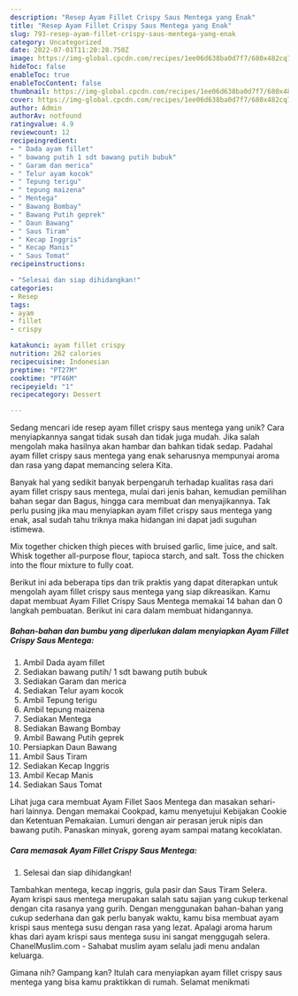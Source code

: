 ```yaml
---
description: "Resep Ayam Fillet Crispy Saus Mentega yang Enak"
title: "Resep Ayam Fillet Crispy Saus Mentega yang Enak"
slug: 793-resep-ayam-fillet-crispy-saus-mentega-yang-enak
category: Uncategorized
date: 2022-07-01T11:20:28.750Z
image: https://img-global.cpcdn.com/recipes/1ee06d638ba0d7f7/680x482cq70/ayam-fillet-crispy-saus-mentega-foto-resep-utama.jpg
hideToc: false
enableToc: true
enableTocContent: false
thumbnail: https://img-global.cpcdn.com/recipes/1ee06d638ba0d7f7/680x482cq70/ayam-fillet-crispy-saus-mentega-foto-resep-utama.jpg
cover: https://img-global.cpcdn.com/recipes/1ee06d638ba0d7f7/680x482cq70/ayam-fillet-crispy-saus-mentega-foto-resep-utama.jpg
author: Admin
authorAv: notfound
ratingvalue: 4.9
reviewcount: 12
recipeingredient:
- " Dada ayam fillet"
- " bawang putih 1 sdt bawang putih bubuk"
- " Garam dan merica"
- " Telur ayam kocok"
- " Tepung terigu"
- " tepung maizena"
- " Mentega"
- " Bawang Bombay"
- " Bawang Putih geprek"
- " Daun Bawang"
- " Saus Tiram"
- " Kecap Inggris"
- " Kecap Manis"
- " Saus Tomat"
recipeinstructions:

- "Selesai dan siap dihidangkan!"
categories:
- Resep
tags:
- ayam
- fillet
- crispy

katakunci: ayam fillet crispy 
nutrition: 262 calories
recipecuisine: Indonesian
preptime: "PT27M"
cooktime: "PT46M"
recipeyield: "1"
recipecategory: Dessert

---
```





Sedang mencari ide resep ayam fillet crispy saus mentega yang unik? Cara menyiapkannya sangat tidak susah dan tidak juga mudah. Jika salah mengolah maka hasilnya akan hambar dan bahkan tidak sedap. Padahal ayam fillet crispy saus mentega yang enak seharusnya mempunyai aroma dan rasa yang dapat memancing selera Kita.





Banyak hal yang sedikit banyak berpengaruh terhadap kualitas rasa dari ayam fillet crispy saus mentega, mulai dari jenis bahan, kemudian pemilihan bahan segar dan Bagus, hingga cara membuat dan menyajikannya. Tak perlu pusing jika mau menyiapkan ayam fillet crispy saus mentega yang enak,      asal sudah tahu triknya maka hidangan ini dapat jadi suguhan istimewa.














Mix together chicken thigh pieces with bruised garlic, lime juice, and salt. Whisk together all-purpose flour, tapioca starch, and salt. Toss the chicken into the flour mixture to fully coat.






Berikut ini ada beberapa tips dan trik praktis yang dapat diterapkan untuk mengolah ayam fillet crispy saus mentega yang siap dikreasikan. Kamu dapat membuat Ayam Fillet Crispy Saus Mentega memakai 14 bahan dan 0 langkah pembuatan. Berikut ini cara dalam membuat hidangannya.

<!--inarticleads1-->

##### Bahan-bahan dan bumbu yang diperlukan dalam menyiapkan Ayam Fillet Crispy Saus Mentega:

1. Ambil  Dada ayam fillet
1. Sediakan  bawang putih/ 1 sdt bawang putih bubuk
1. Sediakan  Garam dan merica
1. Sediakan  Telur ayam kocok
1. Ambil  Tepung terigu
1. Ambil  tepung maizena
1. Sediakan  Mentega
1. Sediakan  Bawang Bombay
1. Ambil  Bawang Putih geprek
1. Persiapkan  Daun Bawang
1. Ambil  Saus Tiram
1. Sediakan  Kecap Inggris
1. Ambil  Kecap Manis
1. Sediakan  Saus Tomat


Lihat juga cara membuat Ayam Fillet Saos Mentega dan masakan sehari-hari lainnya. Dengan memakai Cookpad, kamu menyetujui Kebijakan Cookie dan Ketentuan Pemakaian. Lumuri dengan air perasan jeruk nipis dan bawang putih. Panaskan minyak, goreng ayam sampai matang kecoklatan. 

<!--inarticleads2-->

##### Cara memasak Ayam Fillet Crispy Saus Mentega:


1. Selesai dan siap dihidangkan!

Tambahkan mentega, kecap inggris, gula pasir dan Saus Tiram Selera. Ayam krispi saus mentega merupakan salah satu sajian yang cukup terkenal dengan cita rasanya yang gurih. Dengan menggunakan bahan-bahan yang cukup sederhana dan gak perlu banyak waktu, kamu bisa membuat ayam krispi saus mentega susu dengan rasa yang lezat. Apalagi aroma harum khas dari ayam krispi saus mentega susu ini sangat menggugah selera. ChanelMuslim.com - Sahabat muslim ayam selalu jadi menu andalan keluarga. 

Gimana nih? Gampang kan? Itulah cara menyiapkan ayam fillet crispy saus mentega yang bisa kamu praktikkan di rumah. Selamat menikmati
